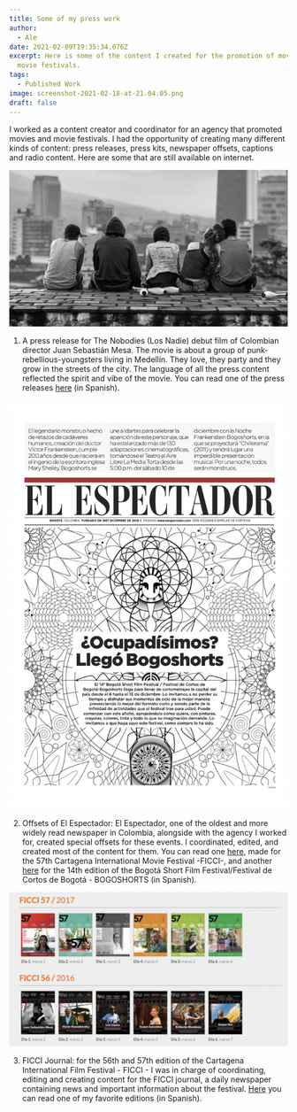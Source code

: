 ```yaml
---
title: Some of my press work
author:
  - Ale
date: 2021-02-09T19:35:34.076Z
excerpt: Here is some of the content I created for the promotion of movie and
  movie festivals.
tags:
  - Published Work
image: screenshot-2021-02-18-at-21.04.05.png
draft: false
---
```

I worked as a content creator and coordinator for an agency that promoted movies and movie festivals. I had the opportunity of creating many different kinds of content: press releases, press kits, newspaper offsets, captions and radio content. Here are some that are still available on internet. 

![Still from The Nobodies](pelicula-los-nadie-medellin-vista.jpg)

1. A press release for The Nobodies (Los Nadie) debut film of Colombian director Juan Sebastián Mesa. The movie is about a group of punk-rebellious-youngsters living in Medellín. They love, they party and they grow in the streets of the city. The language of all the press content reflected the spirit and vibe of the movie. You can read one of the press releases [here](http://www.lbv.co/velvet_voice/losnadie/com006_losnadie_punk.html) (in Spanish). 

![Offset of El Espectador made for BOGOSHORTS](screenshot-2021-02-18-at-21.04.05.png)

2. Offsets of El Espectador: El Espectador, one of the oldest and more widely read newspaper in Colombia, alongside with the agency I worked for, created special offsets for these events. I coordinated, edited, and created most of the content for them. You can read one [here](https://issuu.com/ficcifestival/docs/ficci57_elespectador), made for the 57th Cartagena International Movie Festival -FICCI-, and another [here](https://issuu.com/movimientobogoshorts/docs/elespectador_14bsff) for the 14th edition of the Bogotá Short Film Festival/Festival de Cortos de Bogotá - BOGOSHORTS (in Spanish). 

![FICCI Journal](screenshot-2021-02-18-at-21.01.59.png)

3. FICCI Journal: for the 56th and 57th edition of the Cartagena International Film Festival - FICCI - I was in charge of coordinating, editing and creating content for the FICCI journal, a daily newspaper containing news and important information about the festival. [Here](http://ficcifestival.com/diarios/58bbac18efde6__ficci57_DIARIO_05-03-2017.pdf) you can read one of my favorite editions (in Spanish).